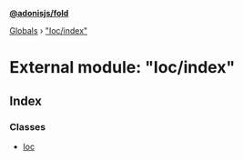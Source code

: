 **[@adonisjs/fold](../README.md)**

[Globals](../README.md) › [&quot;Ioc/index&quot;](_ioc_index_.md)

# External module: "Ioc/index"

## Index

### Classes

* [Ioc](../classes/_ioc_index_.ioc.md)